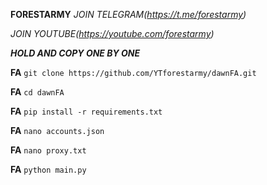 **FORESTARMY**
*JOIN TELEGRAM(https://t.me/forestarmy)*

*JOIN YOUTUBE(https://youtube.com/forestarmy)*

_**HOLD AND COPY ONE BY ONE**_

**FA** ```git clone https://github.com/YTforestarmy/dawnFA.git```

**FA** ```cd dawnFA```

**FA** ```pip install -r requirements.txt```

**FA** ```nano accounts.json```

**FA** ```nano proxy.txt```

**FA** ```python main.py```
